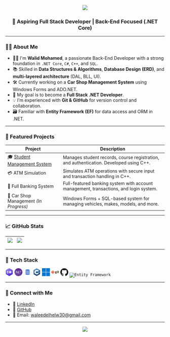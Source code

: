 <p align="center">
  <img src="https://capsule-render.vercel.app/api?type=waving&color=0:4F46E5,100:6366F1&height=200&section=header&text=Hi%20I'm%20Walid%20Mohamed&fontSize=40&fontColor=ffffff" />
</p>

<h3 align="center">🚀 Aspiring Full Stack Developer | Back-End Focused (.NET Core)</h3>

---

### 🧑‍💻 About Me

- 👨‍💻 I'm **Walid Mohamed**, a passionate Back-End Developer with a strong foundation in `.NET Core`, `C#`, `C++`, and `SQL`.
- 📚 Skilled in **Data Structures & Algorithms**, **Database Design (ERD)**, and **multi-layered architecture** (DAL, BLL, UI).
- 🛠 Currently working on a **Car Shop Management System** using Windows Forms and ADO.NET.
- 🎯 My goal is to become a **Full Stack .NET Developer**.
- 💡 I’m experienced with **Git & GitHub** for version control and collaboration.
- 🗃️ Familiar with **Entity Framework (EF)** for data access and ORM in .NET.

---

### 🚧 Featured Projects

| Project | Description |
|--------|-------------|
| 🎓 [Student Management System](https://github.com/waleedelhelw/student-mangment) | Manages student records, course registration, and authentication. Developed using C++. |
| 💳 ATM Simulation | Simulates ATM operations with secure input and transaction handling in C++. |
| 🏦 Full Banking System | Full-featured banking system with account management, transactions, and login system. |
| 🚗 Car Shop Management *(In Progress)* | Windows Forms + SQL-based system for managing vehicles, makes, models, and more. |

---

### 📈 GitHub Stats

| <img src="https://github-readme-stats.vercel.app/api?username=waleedelhelw&show_icons=true&theme=radical" height="180" /> | <img src="https://github-readme-stats.vercel.app/api/top-langs/?username=waleedelhelw&layout=compact&theme=radical" height="180" /> |
|---|---|

---

### 🧰 Tech Stack

<code><img height="25" src="https://raw.githubusercontent.com/github/explore/main/topics/csharp/csharp.png" alt="C#"></code>
<code><img height="25" src="https://raw.githubusercontent.com/github/explore/main/topics/dotnet/dotnet.png" alt=".NET Core"></code>
<code><img height="25" src="https://raw.githubusercontent.com/github/explore/main/topics/sql/sql.png" alt="SQL"></code>
<code><img height="25" src="https://raw.githubusercontent.com/github/explore/main/topics/cpp/cpp.png" alt="C++"></code>
<code><img height="25" src="https://raw.githubusercontent.com/github/explore/main/topics/windows/windows.png" alt="Windows Forms"></code>
<code><img height="25" src="https://raw.githubusercontent.com/github/explore/main/topics/git/git.png" alt="Git"></code>
<code><img height="25" src="https://raw.githubusercontent.com/github/explore/main/topics/github/github.png" alt="GitHub"></code>
<code><img height="25" src="https://raw.githubusercontent.com/github/explore/main/topics/entity-framework/entity-framework.png" alt="Entity Framework"></code>

---

### 🔗 Connect with Me

- 💼 [LinkedIn](https://www.linkedin.com/in/waleed-mohamed-2331b3203)
- 📂 [GitHub](https://github.com/waleedelhelw)
- 📧 Email: waleedelhelw30@gmail.com

---

<p align="center">
  <img src="https://readme-typing-svg.demolab.com?font=Fira+Code&pause=1000&center=true&vCenter=true&width=450&lines=Passionate+.NET+Developer;Loves+DSA%2C+Databases+%26+Clean+Code;Future+Full+Stack+Engineer" />
</p>
